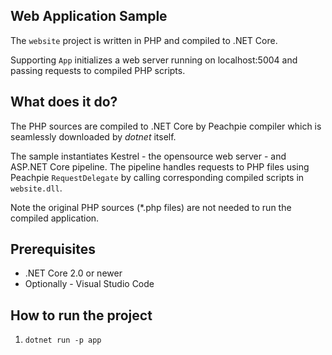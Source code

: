 ## Web Application Sample

The `website` project is written in PHP and compiled to .NET Core.

Supporting `App` initializes a web server running on localhost:5004 and passing requests to compiled PHP scripts.

## What does it do?

The PHP sources are compiled to .NET Core by Peachpie compiler which is seamlessly downloaded by *dotnet* itself.

The sample instantiates Kestrel - the opensource web server - and ASP.NET Core pipeline. The pipeline handles requests to PHP files using Peachpie `RequestDelegate` by calling corresponding compiled scripts in `website.dll`.

Note the original PHP sources (*.php files) are not needed to run the compiled application.

## Prerequisites

- .NET Core 2.0 or newer
- Optionally - Visual Studio Code 

## How to run the project

1. `dotnet run -p app`
